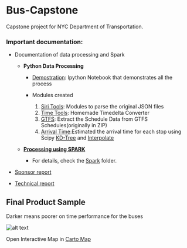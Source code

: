 # Bus-Capstone
Capstone project for NYC Department of Transportation.

### Important documentation:

*   Documentation of data processing and Spark
    * __Python Data Processing__
        * [Demostration](https://github.com/sarangof/Bus-Capstone/tree/master/demonstration): Ipython Notebook that demonstrates all the process

        * Modules created

            1. [Siri Tools](https://github.com/sarangof/Bus-Capstone/blob/master/siri_parser.py): Modules to parse the original JSON files
            2. [Time Tools](https://github.com/sarangof/Bus-Capstone/blob/master/ttools.py): Homemade Timedelta Converter
            3. [GTFS](https://github.com/sarangof/Bus-Capstone/blob/master/gtfs.py): Extract the Schedule Data from GTFS Schedules(originally in ZIP)
            4. [Arrival Time](https://github.com/sarangof/Bus-Capstone/blob/master/arrivals.py):Estimated the arrival time for each stop using Scipy [KD-Tree](http://docs.scipy.org/doc/scipy-0.14.0/reference/generated/scipy.spatial.KDTree.html) and [Interpolate](http://docs.scipy.org/doc/scipy/reference/generated/scipy.interpolate.interp1d.html)

    * __[Processing using SPARK](https://github.com/sarangof/Bus-Capstone/tree/master/Spark#parsing-and-manipulate-bus-time-data-using-pyspark)__

      * For details, check the [Spark](https://github.com/sarangof/Bus-Capstone/tree/master/Spark) folder.

*   [Sponsor report](https://github.com/sarangof/Bus-Capstone/blob/master/paper/sponsor_report_final.pdf)

*   [Technical report](https://github.com/sarangof/Bus-Capstone/blob/master/paper/technical_report.pdf)

## Final Product Sample
Darker means poorer on time performance for the buses

![alt text](https://github.com/sarangof/Bus-Capstone/blob/master/plots/on_time_performance_stops.png "Sample of on time performance")

Open Interactive Map in [Carto Map](https://saf537.carto.com/viz/c21efdeb-ec45-45f2-b2d3-c47993bb89ff/public_map)
